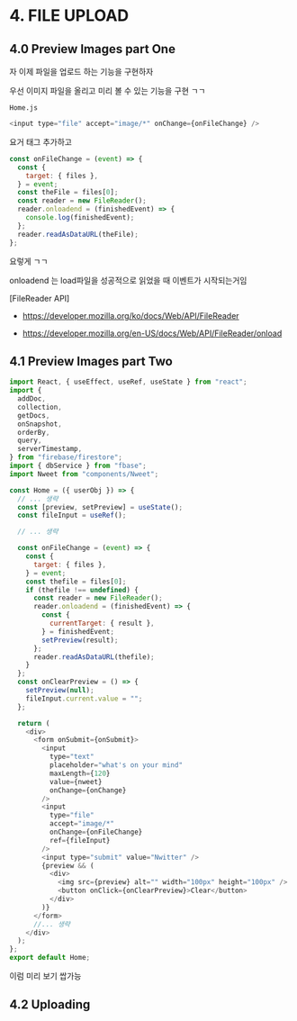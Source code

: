 # 4. FILE UPLOAD

## 4.0 Preview Images part One

자 이제 파일을 업로드 하는 기능을 구현하자

우선 이미지 파일을 올리고 미리 볼 수 있는 기능을 구현 ㄱㄱ

`Home.js`

```js
<input type="file" accept="image/*" onChange={onFileChange} />
```

요거 태그 추가하고

```js
const onFileChange = (event) => {
  const {
    target: { files },
  } = event;
  const theFile = files[0];
  const reader = new FileReader();
  reader.onloadend = (finishedEvent) => {
    console.log(finishedEvent);
  };
  reader.readAsDataURL(theFile);
};
```

요렇게 ㄱㄱ

onloadend 는 load파일을 성공적으로 읽었을 때 이벤트가 시작되는거임

[FileReader API]

- https://developer.mozilla.org/ko/docs/Web/API/FileReader

- https://developer.mozilla.org/en-US/docs/Web/API/FileReader/onload

## 4.1 Preview Images part Two

```js
import React, { useEffect, useRef, useState } from "react";
import {
  addDoc,
  collection,
  getDocs,
  onSnapshot,
  orderBy,
  query,
  serverTimestamp,
} from "firebase/firestore";
import { dbService } from "fbase";
import Nweet from "components/Nweet";

const Home = ({ userObj }) => {
  // ... 생략
  const [preview, setPreview] = useState();
  const fileInput = useRef();

  // ... 생략

  const onFileChange = (event) => {
    const {
      target: { files },
    } = event;
    const thefile = files[0];
    if (thefile !== undefined) {
      const reader = new FileReader();
      reader.onloadend = (finishedEvent) => {
        const {
          currentTarget: { result },
        } = finishedEvent;
        setPreview(result);
      };
      reader.readAsDataURL(thefile);
    }
  };
  const onClearPreview = () => {
    setPreview(null);
    fileInput.current.value = "";
  };

  return (
    <div>
      <form onSubmit={onSubmit}>
        <input
          type="text"
          placeholder="what's on your mind"
          maxLength={120}
          value={nweet}
          onChange={onChange}
        />
        <input
          type="file"
          accept="image/*"
          onChange={onFileChange}
          ref={fileInput}
        />
        <input type="submit" value="Nwitter" />
        {preview && (
          <div>
            <img src={preview} alt="" width="100px" height="100px" />
            <button onClick={onClearPreview}>Clear</button>
          </div>
        )}
      </form>
      //... 생략
    </div>
  );
};
export default Home;
```

이럼 미리 보기 쌉가능

## 4.2 Uploading
